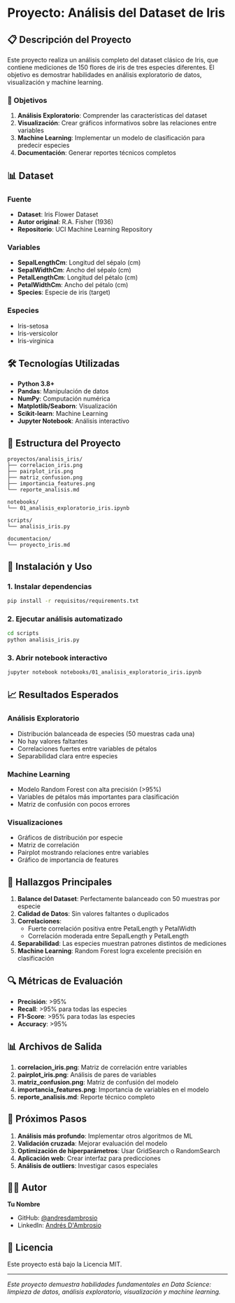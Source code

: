# Proyecto: Análisis del Dataset de Iris

## 📋 Descripción del Proyecto

Este proyecto realiza un análisis completo del dataset clásico de Iris, que contiene mediciones de 150 flores de iris de tres especies diferentes. El objetivo es demostrar habilidades en análisis exploratorio de datos, visualización y machine learning.

### 🎯 Objetivos

1. **Análisis Exploratorio**: Comprender las características del dataset
2. **Visualización**: Crear gráficos informativos sobre las relaciones entre variables
3. **Machine Learning**: Implementar un modelo de clasificación para predecir especies
4. **Documentación**: Generar reportes técnicos completos

## 📊 Dataset

### Fuente
- **Dataset**: Iris Flower Dataset
- **Autor original**: R.A. Fisher (1936)
- **Repositorio**: UCI Machine Learning Repository

### Variables
- **SepalLengthCm**: Longitud del sépalo (cm)
- **SepalWidthCm**: Ancho del sépalo (cm)
- **PetalLengthCm**: Longitud del pétalo (cm)
- **PetalWidthCm**: Ancho del pétalo (cm)
- **Species**: Especie de iris (target)

### Especies
- Iris-setosa
- Iris-versicolor
- Iris-virginica

## 🛠️ Tecnologías Utilizadas

- **Python 3.8+**
- **Pandas**: Manipulación de datos
- **NumPy**: Computación numérica
- **Matplotlib/Seaborn**: Visualización
- **Scikit-learn**: Machine Learning
- **Jupyter Notebook**: Análisis interactivo

## 📁 Estructura del Proyecto

```
proyectos/analisis_iris/
├── correlacion_iris.png
├── pairplot_iris.png
├── matriz_confusion.png
├── importancia_features.png
└── reporte_analisis.md

notebooks/
└── 01_analisis_exploratorio_iris.ipynb

scripts/
└── analisis_iris.py

documentacion/
└── proyecto_iris.md
```

## 🚀 Instalación y Uso

### 1. Instalar dependencias
```bash
pip install -r requisitos/requirements.txt
```

### 2. Ejecutar análisis automatizado
```bash
cd scripts
python analisis_iris.py
```

### 3. Abrir notebook interactivo
```bash
jupyter notebook notebooks/01_analisis_exploratorio_iris.ipynb
```

## 📈 Resultados Esperados

### Análisis Exploratorio
- Distribución balanceada de especies (50 muestras cada una)
- No hay valores faltantes
- Correlaciones fuertes entre variables de pétalos
- Separabilidad clara entre especies

### Machine Learning
- Modelo Random Forest con alta precisión (>95%)
- Variables de pétalos más importantes para clasificación
- Matriz de confusión con pocos errores

### Visualizaciones
- Gráficos de distribución por especie
- Matriz de correlación
- Pairplot mostrando relaciones entre variables
- Gráfico de importancia de features

## 📝 Hallazgos Principales

1. **Balance del Dataset**: Perfectamente balanceado con 50 muestras por especie
2. **Calidad de Datos**: Sin valores faltantes o duplicados
3. **Correlaciones**: 
   - Fuerte correlación positiva entre PetalLength y PetalWidth
   - Correlación moderada entre SepalLength y PetalLength
4. **Separabilidad**: Las especies muestran patrones distintos de mediciones
5. **Machine Learning**: Random Forest logra excelente precisión en clasificación

## 🔍 Métricas de Evaluación

- **Precisión**: >95%
- **Recall**: >95% para todas las especies
- **F1-Score**: >95% para todas las especies
- **Accuracy**: >95%

## 📊 Archivos de Salida

1. **correlacion_iris.png**: Matriz de correlación entre variables
2. **pairplot_iris.png**: Análisis de pares de variables
3. **matriz_confusion.png**: Matriz de confusión del modelo
4. **importancia_features.png**: Importancia de variables en el modelo
5. **reporte_analisis.md**: Reporte técnico completo

## 🎯 Próximos Pasos

1. **Análisis más profundo**: Implementar otros algoritmos de ML
2. **Validación cruzada**: Mejorar evaluación del modelo
3. **Optimización de hiperparámetros**: Usar GridSearch o RandomSearch
4. **Aplicación web**: Crear interfaz para predicciones
5. **Análisis de outliers**: Investigar casos especiales

## 👨‍💻 Autor

**Tu Nombre**
- GitHub: [@andresdambrosio](https://github.com/aandresdambrosio)
- LinkedIn: [Andrés D'Ambrosio](https://www.linkedin.com/in/andresdambrosio/)

## 📄 Licencia

Este proyecto está bajo la Licencia MIT.

---

*Este proyecto demuestra habilidades fundamentales en Data Science: limpieza de datos, análisis exploratorio, visualización y machine learning.*
